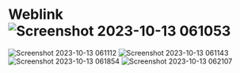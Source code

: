 # Weblink![Screenshot 2023-10-13 061053](https://github.com/user-attachments/assets/299ea65b-3c87-4c51-ad29-6a44e8b80a98)
![Screenshot 2023-10-13 061112](https://github.com/user-attachments/assets/5a118872-ed55-4d3a-ae5e-ce106b4dc7b8)
![Screenshot 2023-10-13 061143](https://github.com/user-attachments/assets/cc7c097b-b0eb-489c-ae85-7f66b3bb5e9a)
![Screenshot 2023-10-13 061854](https://github.com/user-attachments/assets/7e06ec00-1b1d-4359-b408-69a7f60ff051)
![Screenshot 2023-10-13 062107](https://github.com/user-attachments/assets/e26187a4-20c3-4e7b-932b-0f0ce8a524c1)
